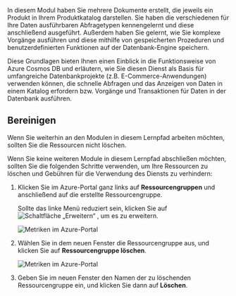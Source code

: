 In diesem Modul haben Sie mehrere Dokumente erstellt, die jeweils ein Produkt in Ihrem Produktkatalog darstellen. Sie haben die verschiedenen für Ihre Daten ausführbaren Abfragetypen kennengelernt und diese anschließend ausgeführt. Außerdem haben Sie gelernt, wie Sie komplexe Vorgänge ausführen und diese mithilfe von gespeicherten Prozeduren und benutzerdefinierten Funktionen auf der Datenbank-Engine speichern. 

Diese Grundlagen bieten Ihnen einen Einblick in die Funktionsweise von Azure Cosmos DB und erläutern, wie Sie diesen Dienst als Basis für umfangreiche Datenbankprojekte (z.B. E-Commerce-Anwendungen) verwenden können, die schnelle Abfragen und das Anzeigen von Daten in einem Katalog erfordern bzw. Vorgänge und Transaktionen für Daten in der Datenbank ausführen.

## <a name="clean-up"></a>Bereinigen

Wenn Sie weiterhin an den Modulen in diesem Lernpfad arbeiten möchten, sollten Sie die Ressourcen nicht löschen.

Wenn Sie keine weiteren Module in diesem Lernpfad abschließen möchten, sollten Sie die folgenden Schritte verwenden, um Ihre Ressourcen zu löschen und Gebühren für die Verwendung des Diensts zu verhindern:

1. Klicken Sie im Azure-Portal ganz links auf **Ressourcengruppen** und anschließend auf die erstellte Ressourcengruppe.  

    Sollte das linke Menü reduziert sein, klicken Sie auf ![Schaltfläche „Erweitern“](../media-draft/7-expand.png) , um es zu erweitern.

   ![Metriken im Azure-Portal](../media-draft/7-delete-resources-select.png)

2. Wählen Sie in dem neuen Fenster die Ressourcengruppe aus, und klicken Sie auf **Ressourcengruppe löschen**.

   ![Metriken im Azure-Portal](../media-draft/7-delete-resources.png)

3. Geben Sie im neuen Fenster den Namen der zu löschenden Ressourcengruppe ein, und klicken Sie dann auf **Löschen**.
